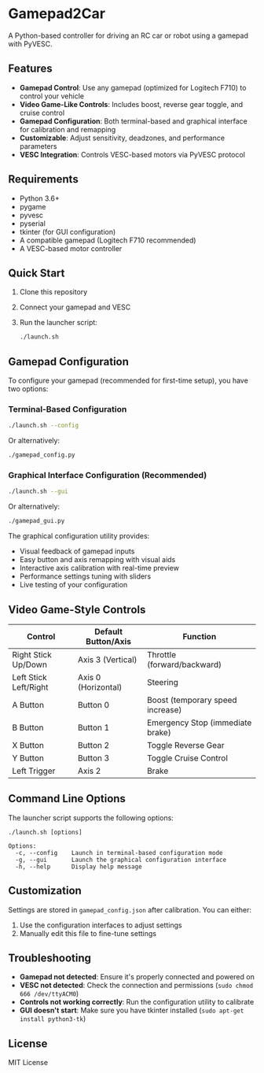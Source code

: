 # Gamepad2Car

A Python-based controller for driving an RC car or robot using a gamepad with PyVESC.

## Features

- **Gamepad Control**: Use any gamepad (optimized for Logitech F710) to control your vehicle
- **Video Game-Like Controls**: Includes boost, reverse gear toggle, and cruise control
- **Gamepad Configuration**: Both terminal-based and graphical interface for calibration and remapping
- **Customizable**: Adjust sensitivity, deadzones, and performance parameters
- **VESC Integration**: Controls VESC-based motors via PyVESC protocol

## Requirements

- Python 3.6+
- pygame
- pyvesc
- pyserial
- tkinter (for GUI configuration)
- A compatible gamepad (Logitech F710 recommended)
- A VESC-based motor controller

## Quick Start

1. Clone this repository
2. Connect your gamepad and VESC
3. Run the launcher script:

    ```bash
    ./launch.sh
    ```

## Gamepad Configuration

To configure your gamepad (recommended for first-time setup), you have two options:

### Terminal-Based Configuration

```bash
./launch.sh --config
```

Or alternatively:

```bash
./gamepad_config.py
```

### Graphical Interface Configuration (Recommended)

```bash
./launch.sh --gui
```

Or alternatively:

```bash
./gamepad_gui.py
```

The graphical configuration utility provides:
- Visual feedback of gamepad inputs
- Easy button and axis remapping with visual aids
- Interactive axis calibration with real-time preview
- Performance settings tuning with sliders
- Live testing of your configuration

## Video Game-Style Controls

| Control              | Default Button/Axis      | Function                                   |
|----------------------|--------------------------|-------------------------------------------|
| Right Stick Up/Down  | Axis 3 (Vertical)        | Throttle (forward/backward)                |
| Left Stick Left/Right| Axis 0 (Horizontal)      | Steering                                   |
| A Button             | Button 0                 | Boost (temporary speed increase)           |
| B Button             | Button 1                 | Emergency Stop (immediate brake)           |
| X Button             | Button 2                 | Toggle Reverse Gear                        |
| Y Button             | Button 3                 | Toggle Cruise Control                      |
| Left Trigger         | Axis 2                   | Brake                                      |

## Command Line Options

The launcher script supports the following options:

```
./launch.sh [options]

Options:
  -c, --config    Launch in terminal-based configuration mode
  -g, --gui       Launch the graphical configuration interface
  -h, --help      Display help message
```

## Customization

Settings are stored in `gamepad_config.json` after calibration. You can either:
1. Use the configuration interfaces to adjust settings
2. Manually edit this file to fine-tune settings

## Troubleshooting

- **Gamepad not detected**: Ensure it's properly connected and powered on
- **VESC not detected**: Check the connection and permissions (`sudo chmod 666 /dev/ttyACM0`)
- **Controls not working correctly**: Run the configuration utility to calibrate
- **GUI doesn't start**: Make sure you have tkinter installed (`sudo apt-get install python3-tk`)

## License

MIT License